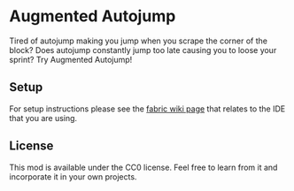 # Augmented Autojump

Tired of autojump making you jump when you scrape the corner of the block? Does autojump constantly jump too late causing you to loose your sprint? Try Augmented Autojump!

## Setup

For setup instructions please see the [fabric wiki page](https://fabricmc.net/wiki/tutorial:setup) that relates to the IDE that you are using.

## License

This mod is available under the CC0 license. Feel free to learn from it and incorporate it in your own projects.
